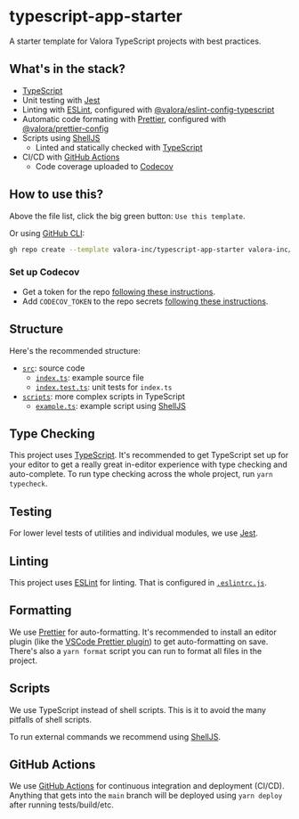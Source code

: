 # typescript-app-starter

A starter template for Valora TypeScript projects with best practices.

## What's in the stack?

- [TypeScript](https://www.typescriptlang.org/)
- Unit testing with [Jest](https://jestjs.io)
- Linting with [ESLint](https://eslint.org/), configured with [@valora/eslint-config-typescript](https://github.com/valora-inc/eslint-config-typescript)
- Automatic code formating with [Prettier](https://prettier.io/), configured with [@valora/prettier-config](https://github.com/valora-inc/prettier-config)
- Scripts using [ShellJS](https://github.com/shelljs/shelljs)
  - Linted and statically checked with [TypeScript](https://www.typescriptlang.org/)
- CI/CD with [GitHub Actions](https://docs.github.com/en/actions)
  - Code coverage uploaded to [Codecov](codecov.io)

## How to use this?

Above the file list, click the big green button: `Use this template`.

Or using [GitHub CLI](https://cli.github.com/):

```sh
gh repo create --template valora-inc/typescript-app-starter valora-inc/new-repo
```

### Set up Codecov

- Get a token for the repo [following these instructions](https://docs.codecov.com/docs#step-2-get-the-repository-upload-token).
- Add `CODECOV_TOKEN` to the repo secrets [following these instructions](https://docs.github.com/en/codespaces/managing-codespaces-for-your-organization/managing-encrypted-secrets-for-your-repository-and-organization-for-codespaces#adding-secrets-for-a-repository).

## Structure

Here's the recommended structure:

- [`src`](src): source code
  - [`index.ts`](src/index.ts): example source file
  - [`index.test.ts`](src/index.test.ts): unit tests for `index.ts`
- [`scripts`](scripts): more complex scripts in TypeScript
  - [`example.ts`](scripts/example.ts): example script using [ShellJS](https://github.com/shelljs/shelljs)

## Type Checking

This project uses [TypeScript](https://www.typescriptlang.org/). It's recommended to get TypeScript set up for your editor to get a really great in-editor experience with type checking and auto-complete. To run type checking across the whole project, run `yarn typecheck`.

## Testing

For lower level tests of utilities and individual modules, we use [Jest](https://jestjs.io).

## Linting

This project uses [ESLint](https://eslint.org/) for linting. That is configured in [`.eslintrc.js`](.eslintrc.js).

## Formatting

We use [Prettier](https://prettier.io) for auto-formatting. It's recommended to install an editor plugin (like the [VSCode Prettier plugin](https://marketplace.visualstudio.com/items?itemName=esbenp.prettier-vscode)) to get auto-formatting on save. There's also a `yarn format` script you can run to format all files in the project.

## Scripts

We use TypeScript instead of shell scripts. This is it to avoid the many pitfalls of shell scripts.

To run external commands we recommend using [ShellJS](https://github.com/shelljs/shelljs).

## GitHub Actions

We use [GitHub Actions](https://docs.github.com/en/actions) for continuous integration and deployment (CI/CD). Anything that gets into the `main` branch will be deployed using `yarn deploy` after running tests/build/etc.
